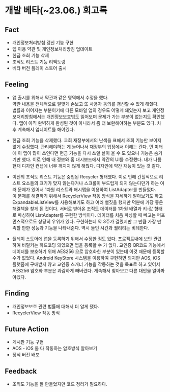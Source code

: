 # 개발 베타(~23.06.) 회고록

## Fact

- 개인정보처리방침 갱신 기능 구현
- 앱 이용 약관 및 개인정보처리방침 업데이트
- 헌금 조회 기능 삭제
- 조직도 리스트 기능 리팩토링
- 베타 버전 플레이 스토어 출시

## Feeling

- 앱 출시를 위해서 약관과 같은 영역에서 수정을 했다.  
  약관 내용을 전체적으로 알맞게 손보고 또 사용자 동의를 갱신할 수 있게 해줬다.  
  법률과 이어지는 부분이기에 다른 모바일 앱의 경우도 어떻게 돼있는지 보고 개인정보처리방침에서는 개인정보보호법도 읽어보며 문제가 가는 부분이 없는지도 확인했다. 앱이 아직 완벽하게 완성된 것이 아니라서 좀 더 보완해야하는 부분도 있다. 차후 계속해서 업데이트를 해야겠다.

- 헌금 조회 기능을 삭제했다. 교회 재정부에서의 난색을 표해서 조회 기능만 보이지 않게 수정했다. 관리해야하는 게 늘어나서 재정부의 입장에서 이해는 간다. 먼 미래에 이 앱이 많이 쓰인다면 헌금 기능을 다시 쓰일 날이 올 수 도 있으니 기능은 숨기기만 했다. 이로 인해 내 정보와 홈 대시보드에서 약간의 UI를 수정했다. 내가 나름 현재 디자인 컨셉에 너무 깨지지 않게 해줬다. 디자인에 약간 재능이 있는 것 같다.

- 이전의 조직도 리스트 기능은 중첩된 Recycler 형태였다. 이로 인해 간헐적으로 리스트 요소들의 크기가 맞지 않는다거나 스크롤이 부드럽게 되지 않는다던가 하는 여러 문제가 있어서 1차원 리스트와 해시맵을 이용하여 ListAdapter를 만들었다.  
  이 문제를 해결하기 위해서 RecyclerView 작동 방식을 자세하게 알아보기도 하고 ExpandableListView를 사용해보기도 하고 여러 뻘짓을 했지만 덕분에 가장 좋은 해결책을 찾게 된 것이다. 서버로 받아온 조직도 데이터를 1차원 배열과 키-값 형태로 파싱하여 ListAdapter를 구현한 방식이다. 데이터를 처음 파싱할 때 빼고는 퍼포먼스적으로도 상당히 우위가 있다. 구현하는데 약 3주가 걸렸지만 그 만큼 가장 만족할 만한 성능과 기능을 나타내준다. 역시 들인 시간과 퀄리티는 비례한다.

- 플레이 스토어에 앱을 등록하기 위해서 수정한 점도 있다. 프로젝트내에 보안 관련하여 비밀키는 하드코딩 돼있으면 앱을 등록할 수 가 없다. 교인증 QR코드 기능에서 데이터를 보호하기 위해 AES256 으로 암호화한 부분이 있는데 이것 때문에 등록할 수가 없었다. Android KeyStore 시스템을 이용하여 구현하면 되지만 AOS, iOS 플랫폼에 구애받지 않고 교인증 스캐너 기능을 작동하는 것을 목표로 하고 있어서 AES256 암호화 부분은 과감하게 빼버렸다. 계속해서 찾아보고 다른 대안을 알아봐야겠다.

## Finding

- 개인정보보호 관련 법률에 대해서 더 알게 됐다.
- RecyclerView 작동 방식

## Future Action

- 게시판 기능 구현
- AOS - iOS 둘 다 작동하는 암호방식 알아보기
- 정식 버전 배포

## Feedback

- 조직도 기능을 잘 만들었지만 코드 정리가 필요하다.
